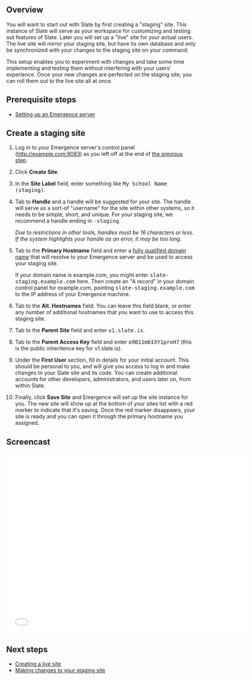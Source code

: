 ## Overview
You will want to start out with Slate by first creating a "staging" site. This instance of Slate will serve as your workspace
for customizing and testing out features of Slate. Later you will set up a "live" site for your actual users. The live site will
mirror your staging site, but have its own database and only be synchronized with your changes to the staging site on your command.

This setup enables you to experiment with changes and take some time implementing and testing them without interfering with your
users' experience. Once your new changes are perfected on the staging site, you can roll them out to the live site all at once.

## Prerequisite steps
- [Setting up an Emergence server](1-emergence)

## Create a staging site
1. Log in to your Emergence server's control panel (http://example.com:9083) as you left off at the end of [the previous step](1-emergence).

2. Click **Create Site**.

3. In the **Site Label** field, enter something like <kbd>My School Name (staging)</kbd>.

4. Tab to **Handle** and a handle will be suggested for your site. The handle will serve as a sort-of "username"
   for the site within other systems, so it needs to be simple, short, and unique. For your staging site, we recommend a handle
   ending in <kbd>-staging</kbd>.
   
   *Due to restrictions in other tools, handles must be 16 characters or less. If the system highlights your handle as an error, it
   may be too long.*

5. Tab to the **Primary Hostname** field and enter a
   [fully qualified domain name](https://en.wikipedia.org/wiki/Fully_qualified_domain_name) that will resolve to your Emergence server
   and be used to access your staging site.
   
   If your domain name is example.com, you might enter <kbd>slate-staging.example.com</kbd> here. Then create an "A record" in your
   domain control panel for example.com, pointing <kbd>slate-staging.example.com</kbd> to the IP address of your Emergence machine.

6. Tab to the **Alt. Hostnames** field. You can leave this field blank, or enter any number of additional hostnames that you want to
   use to access this staging site.

7. Tab to the **Parent Site** field and enter <kbd>v1.slate.is</kbd>.

8. Tab to the **Parent Access Key** field and enter <kbd>o9B11mbIXY1proH7</kbd> (this is the public inheritence key for v1.slate.is).

9. Under the **First User** section, fill in details for your initial account. This should be personal to you, and will give you access
   to log in and make changes to your Slate site and its code. You can create additional accounts for other developers, administrators,
   and users later on, from within Slate.

10. Finally, click **Save Site** and Emergence will set up the site instance for you. The new site will show up at the bottom of your
    sites list with a red marker to indicate that it's saving. Once the red marker disappears, your site is ready and you can open it
    through the primary hostname you assigned.

## Screencast
<iframe width="640" height="480" src="//www.youtube.com/embed/ZzFKJqgtRP4?rel=0" frameborder="0" allowfullscreen></iframe>

## Next steps
- [Creating a live site](3-slate-live)
- [Making changes to your staging site](4-making-changes)